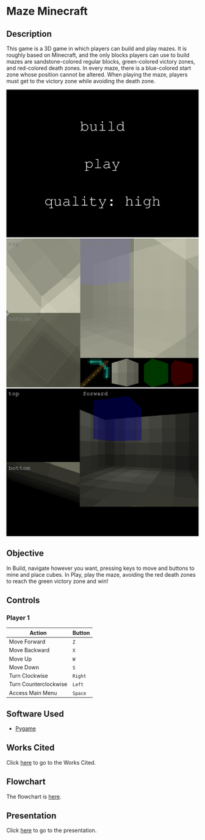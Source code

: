 # Maze Minecraft

## Description

This game is a 3D game in which players can build and play mazes. It is roughly based on Minecraft, and the only blocks players can use to build mazes are sandstone-colored regular blocks, green-colored victory zones, and red-colored death zones. In every maze, there is a blue-colored start zone whose position cannot be altered. When playing the maze, players must get to the victory zone while avoiding the death zone.

![Main Menu Screenshot](main_menu.png)
![Build Interface Screenshot](build.png)
![Playing Interface Screenshot](play.png)

## Objective

In Build, navigate however you want, pressing keys to move and buttons to mine and place cubes. In Play, play the maze, avoiding the red death zones to reach the green victory zone and win!

## Controls

### Player 1

| Action                            | Button                                  |
| --------------------------------- | --------------------------------------- |
| Move Forward                      | `Z`                                     |
| Move Backward                     | `X`                                     |
| Move Up                           | `W`                                     |
| Move Down                         | `S`                                     |
| Turn Clockwise                    | `Right`                                 |
| Turn Counterclockwise             | `Left`                                  |
| Access Main Menu                  | `Space`                                 |
## Software Used

- [Pygame](https://www.pygame.org/)

## Works Cited

Click [here](WorksCited.md) to go to the Works Cited.

## Flowchart

The flowchart is [here](maze_minecraft_flowchart.pdf).

## Presentation

Click [here](https://docs.google.com/presentation/d/1hF1BDLwrc_pI1aZ9RQuwE0t0a39kWqRPM27NXBxZ610/edit?usp=sharing) to go to the presentation.
